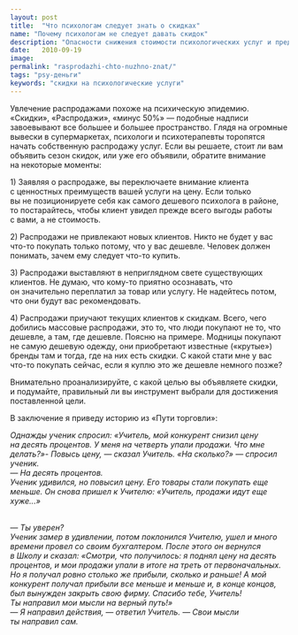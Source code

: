 ```yaml
---
layout: post
title:  "Что психологам следует знать о скидках"
name: "Почему психологам не следует давать скидок"
description: "Опасности снижения стоимости психологических услуг и предоставления клиентам психолога скидок."
date:   2010-09-19			 
image: 
permalink: "rasprodazhi-chto-nuzhno-znat/"
tags: "psy-деньги"
keywords: "скидки на психологические услуги"
---
```


<p>Увлечение распродажами похоже на&nbsp;психическую эпидемию. «Скидки», «Распродажи», «минус 50%»&nbsp;— подобные надписи завоевывают все большее и&nbsp;большее пространство. Глядя на&nbsp;огромные вывески в&nbsp;супермаркетах, психологи и&nbsp;психотерапевты торопятся начать собственную распродажу услуг. Если вы&nbsp;решаете, стоит&nbsp;ли вам объявить сезон скидок, или уже его объявили, обратите внимание на&nbsp;некоторые моменты:</p>
<p>1) Заявляя о&nbsp;распродаже, вы&nbsp;переключаете внимание клиента с&nbsp;ценностных преимуществ вашей услуги на&nbsp;цену. Если только вы&nbsp;не&nbsp;позиционируете себя как самого дешевого психолога в&nbsp;районе, то&nbsp;постарайтесь, чтобы клиент увидел прежде всего выгоды работы с&nbsp;вами, а&nbsp;не&nbsp;стоимость.</p>
<p>2) Распродажи не&nbsp;привлекают новых клиентов. Никто не&nbsp;будет у&nbsp;вас что-то покупать только потому, что у&nbsp;вас дешевле. Человек должен понимать, зачем ему следует что-то купить.</p>
<p>3) Распродажи выставляют в&nbsp;неприглядном свете существующих клиентов. Не&nbsp;думаю, что кому-то приятно осознавать, что он&nbsp;значительно переплатил за&nbsp;товар или услугу. Не&nbsp;надейтесь потом, что они будут вас рекомендовать.</p>
<p>4) Распродажи приучают текущих клиентов к&nbsp;скидкам. Всего, чего добились массовые распродажи, это&nbsp;то, что люди покупают не&nbsp;то, что дешевле, а&nbsp;там, где дешевле. Поясню на&nbsp;примере. Модницы покупают не&nbsp;самую дешевую одежду, они приобретают известные («крутые») бренды там и&nbsp;тогда, где на&nbsp;них есть скидки. С&nbsp;какой стати мне у&nbsp;вас что-то покупать сейчас, если я&nbsp;куплю это&nbsp;же дешевле немного позже?</p>
<p>Внимательно проанализируйте, с&nbsp;какой целью вы&nbsp;объявляете скидки, и&nbsp;подумайте, правильный&nbsp;ли вы&nbsp;инструмент выбрали для достижения поставленной цели.</p>
<p>В&nbsp;заключение я&nbsp;приведу историю из&nbsp;«Пути торговли»:</p>
<p><em>Однажды ученик спросил: «Учитель, мой конкурент снизил цену на&nbsp;десять процентов. У&nbsp;меня на&nbsp;четверть упали продажи. Что мне делать?»- Повысь цену,&nbsp;— сказал Учитель. «На&nbsp;сколько?»&nbsp;— спросил ученик.</em><br/>
	<em>—&nbsp;На&nbsp;десять процентов.</em><br/>
	<em>Ученик удивился, но&nbsp;повысил цену. Его товары стали покупать еще меньше. Он&nbsp;снова пришел к&nbsp;Учителю: «Учитель, продажи идут еще хуже...»</em>

<br><em>—&nbsp;Ты&nbsp;уверен? </em>
<br><em>Ученик замер в&nbsp;удивлении, потом поклонился Учителю, ушел и&nbsp;много времени провел со&nbsp;своим бухгалтером. После этого он&nbsp;вернулся в&nbsp;Школу и&nbsp;сказал: «Смотри, что получилось: я&nbsp;поднял цену на&nbsp;десять процентов, и&nbsp;мои продажи упали в&nbsp;итоге на&nbsp;треть от&nbsp;первоначальных. Но&nbsp;я&nbsp;получал ровно столько&nbsp;же прибыли, сколько и&nbsp;раньше! А&nbsp;мой конкурент получал прибыли все меньше и&nbsp;меньше&nbsp;и, в&nbsp;конце концов, был вынужден закрыть свою фирму. Спасибо тебе, Учитель! Ты&nbsp;направил мои мысли на&nbsp;верный путь!»</em>
<br><em>—&nbsp;Я&nbsp;направил действия,&nbsp;— ответил Учитель. —&nbsp;Свои мысли ты&nbsp;направил сам.</em></p>
